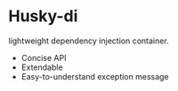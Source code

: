 # Husky-di

lightweight dependency injection container.

- Concise API
- Extendable
- Easy-to-understand exception message

